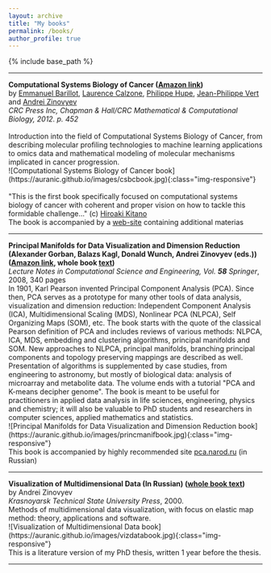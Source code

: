 ```yaml
---
layout: archive
title: "My books"
permalink: /books/
author_profile: true
---
```


{% include base_path %}
<hr>

<div>
<b>Computational Systems Biology of Cancer (<a href="http://www.amazon.fr/Computational-Systems-Biology-Emmanuel-Barillot/dp/1439831440">Amazon link</a>)</b><br>by <a href="http://curie.fr/fr/profile/barillot-002972">Emmanuel Barillot</a>, <a href="https://perso.curie.fr/Laurence.Calzone/Homepage.html">Laurence Calzone</a>, <a href="http://u900.curie.fr/en/profile/philippe-hupe-00430">Philippe Hupe</a>, <a href="http://cbio.ensmp.fr/~jvert/">Jean-Philippe Vert</a> and <a href="http://www.ihes.fr/~zinovyev">Andrei Zinovyev</a>
<br><i>CRC Press Inc, Chapman & Hall/CRC Mathematical & Computational Biology, 2012. p. 452</i><br><br>
Introduction into the field of Computational Systems Biology of Cancer, from describing molecular profiling technologies to machine learning applications
to omics data and mathematical modeling of molecular mechanisms implicated in cancer progression.
</div>
![Computational Systems Biology of Cancer book](https://auranic.github.io/images/csbcbook.jpg){:class="img-responsive"}
<br><br>
<div class="row">
<div class="col-md-6">
</div>
<div class="col-md-6">
"This is the first book specifically focused on computational systems biology of cancer with coherent and proper vision on how to tackle this formidable challenge..." (c) <a href="http://en.wikipedia.org/wiki/Hiroaki_Kitano">Hiroaki Kitano</a>
<br>
The book is accompanied by a <a href="http://www.cancer-systems-biology.net/">web-site</a> containing additional materias
</div>
</div>

<p></p>
<hr>


<div>
<b>Principal Manifolds for Data Visualization and Dimension Reduction  (Alexander Gorban, Balazs Kagl, Donald Wunch, Andrei Zinovyev (eds.))
(<a href="http://www.amazon.ca/Principal-Manifolds-Visualization-Dimension-Reduction/dp/3540737499">Amazon link</a>, whole book <a href="http://pca.narod.ru/contentsgkwz.htm">text</a>)</b>
<br><i>Lecture Notes in Computational Science and Engineering, Vol. <b>58</b> Springer</i>, 2008, 340 pages<br>
In 1901, Karl Pearson invented Principal Component Analysis (PCA). Since then, PCA serves as a prototype for many other tools of data analysis, visualization and dimension reduction: Independent Component Analysis (ICA), Multidimensional Scaling (MDS), Nonlinear PCA (NLPCA), Self Organizing Maps (SOM), etc. The book starts with the quote of the classical Pearson definition of PCA and includes reviews of various methods: NLPCA, ICA, MDS, embedding and clustering algorithms, principal manifolds and SOM. New approaches to NLPCA, principal manifolds, branching principal components and topology preserving mappings are described as well. Presentation of algorithms is supplemented by case studies, from engineering to astronomy, but mostly of biological data: analysis of microarray and metabolite data. The volume ends with a tutorial "PCA and K-means decipher genome". The book is meant to be useful for practitioners in applied data analysis in life sciences, engineering, physics and chemistry; it will also be valuable to PhD students and researchers in computer sciences, applied mathematics and statistics.
</div>
![Principal Manifolds for Data Visualization and Dimension Reduction book](https://auranic.github.io/images/princmanifbook.jpg){:class="img-responsive"}
<br>
<div class="row">
This book is accompanied by highly recommended site <a href="http://pca.narod.ru">pca.narod.ru</a> (in Russian)
</div>

<hr>

<div>
<b>Visualization of Multidimensional Data (In Russian) (<a href="http://www.ihes.fr/~zinovyev/papers/ZinovyevBook.pdf">whole book text</a>)</b><br>by Andrei Zinovyev 
<br><i>Krasnoyarsk Technical State University Press</i>, 2000.<br>
Methods of multidimensional data visualization, with focus on elastic map method: theory, applications and software.
</div>
![Visualization of Multidimensional Data book](https://auranic.github.io/images/vizdatabook.jpg){:class="img-responsive"}
<br>
<div class="row">
This is a literature version of my PhD thesis, written 1 year before the thesis.
</div>
<hr>

